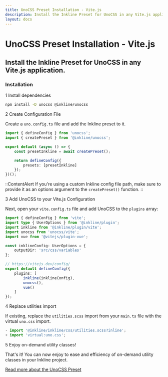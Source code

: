 ```yaml
---
title: UnoCSS Preset Installation - Vite.js
description: Install the Inkline Preset for UnoCSS in any Vite.js application.
layout: docs
---
```


# UnoCSS Preset Installation - Vite.js
## Install the Inkline Preset for UnoCSS in any Vite.js application.

### Installation

<div class="install-step _margin-top:2">
<div class="install-step-title"><span class="install-step-number">1</span> Install dependencies</div> 

```bash
npm install -D unocss @inkline/unocss
```

</div>
<div class="install-step">
<div class="install-step-title"><span class="install-step-number">2</span> Create Configuration File</div>

Create a `uno.config.ts` file and add the Inkline preset to it.

```ts
import { defineConfig } from 'unocss';
import { createPreset } from '@inkline/unocss';

export default (async () => {
    const presetInkline = await createPreset();

    return defineConfig({
        presets: [presetInkline]
    });
})();
```

::ContentAlert
If you're using a custom Inkline config file path, make sure to provide it as an options argument to the `createPreset()` function.
::

</div>
<div class="install-step">
<div class="install-step-title"><span class="install-step-number">3</span> Add UnoCSS to your Vite.js Configuration</div>

Next, open your `vite.config.ts` file and add UnoCSS to the `plugins` array:

```ts
import { defineConfig } from 'vite';
import type { UserOptions } from '@inkline/plugin';
import inkline from '@inkline/plugin/vite';
import unocss from 'unocss/vite';
import vue from '@vitejs/plugin-vue';

const inklineConfig: UserOptions = {
    outputDir: 'src/css/variables'
};

// https://vitejs.dev/config/
export default defineConfig({
    plugins: [
        inkline(inklineConfig),
        unocss(),
        vue()
    ]
});
```

</div>
<div class="install-step">
<div class="install-step-title"><span class="install-step-number">4</span> Replace utilities import</div>

If existing, replace the `utilities.scss` import from your `main.ts` file with the virtual `uno.css` import.

```ts
- import '@inkline/inkline/css/utilities.scss?inline';
+ import 'virtual:uno.css';
```

</div>
<div class="install-step">
<div class="install-step-title"><span class="install-step-number">5</span> Enjoy on-demand utility classes!</div>

That's it! You can now enjoy to ease and efficiency of on-demand utility classes in your Inkline project. 

[Read more about the UnoCSS Preset](/docs/add-ons/unocss)

</div>

